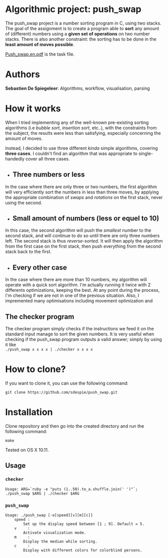 # Algorithmic project: push_swap

The push_swap project is a number sorting program in C, using two stacks. The goal of the assignment is to create a program able to **sort** any amount of (different) numbers using a **given set of operations** on two number stacks. There is also another constraint: the sorting has to be done in the **least amount of moves possible**.

[Push_swap.en.pdf](/push_swap.en.pdf) is the task file.

# Authors

**Sebastien De Spiegeleer**: Algorithms, workflow, visualisation, parsing

# How it works

When I tried implementing any of the well-known pre-existing sorting algorithms (i.e *bubble sort*, *insertion sort*, etc..), with the constraints from the subject, the results were less than satisfying, especially concerning the amount of moves.

Instead, I decided to use three different *kinda* simple algorithms, covering **three cases**. I couldn't find an algorithm that was appropriate to single-handedly cover all three cases.

* ## Three numbers or less

In the case where there are only three or two numbers, the first algorithm will very efficiently sort the numbers in less than three moves, by applying the appropriate combination of *swaps* and *rotations* on the first stack, never using the second.

* ## Small amount of numbers (less or equel to 10)

In this case, the second algorithm will push the *smallest* number to the second stack, and will continue to do so until there are only three numbers left. The second stack is thus *reverse-sorted*. It will then apply the algorithm from the first case on the first stack, then push everything from the second stack back to the first.

* ## Every other case

In the case where there are more than 10 numbers, my algorithm will operate with a quick sort algorithm. I'm actually running it twice with 2 differents optimizations, keeping the best.
At any point during the process, I'm checking if we are not in one of the previous situation. Also, I impremented many optimisations including movement optimization and 

## The checker program

The checker program simply checks if the instructions we feed it on the standard input manage to sort the given numbers. It is very useful when checking if the push_swap program outputs a valid answer; simply by using it like <br> `./push_swap x x x x | ./checker x x x x`

# How to clone?

If you want to clone it, you can use the following command:

```
git clone https://github.com/sdespie/push_swap.git
```

# Installation

Clone repository and then go into the created directory and run the following command:

```
make
```
Tested on OS X 10.11.

## Usage

### `checker`

```
Usage: ARG=`ruby -e "puts (1..50).to_a.shuffle.join(' ')"`; ./push_swap $ARG | ./checker $ARG
```

### `push_swap`

```
Usage: ./push_swap [-o[speed][v][m][c]]
    speed :
        Set up the display speed between [1 ; 9]. Default = 5.
    v     :
        Activate visualization mode.
    m     :
        Display the median while sorting.
    c     :
        Display with different colors for colorblind persons.
```
